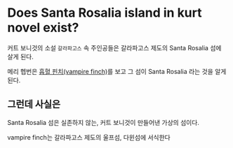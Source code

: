 # Does Santa Rosalia island in kurt novel exist?

커트 보니것의 소설 `갈라파고스` 속 주인공들은 갈라파고스 제도의 Santa Rosalia 섬에 살게 된다. 

메리 헵번은 [흡혈 핀치(vampire finch)](https://www.wikiwand.com/en/Vampire_ground_finch)를 보고 그 섬이 Santa Rosalia 라는 것을 알게 된다. 


## 그런데 사실은

Santa Rosalia 섬은 실존하지 않는, 커트 보니것이 만들어낸 가상의 섬이다. 

vampire finch는 갈라파고스 제도의 울프섬, 다윈섬에 서식한다 
